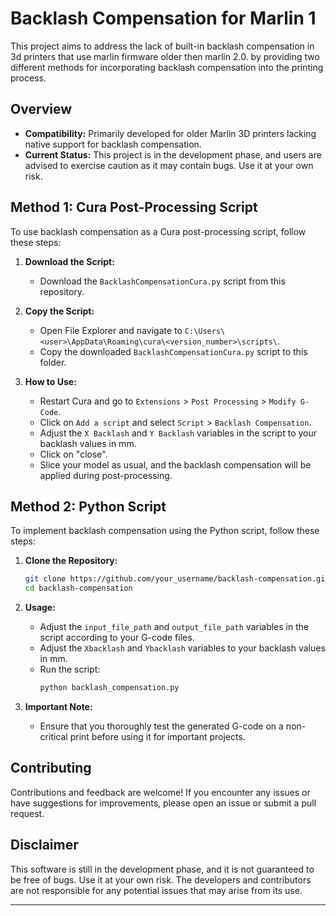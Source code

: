 # Backlash Compensation for Marlin 1

This project aims to address the lack of built-in backlash compensation in 3d printers that use marlin firmware older then marlin 2.0. by providing two different methods for incorporating backlash compensation into the printing process.

## Overview

- **Compatibility:** Primarily developed for older Marlin 3D printers lacking native support for backlash compensation.
- **Current Status:** This project is in the development phase, and users are advised to exercise caution as it may contain bugs. Use it at your own risk.

## Method 1: Cura Post-Processing Script
To use backlash compensation as a Cura post-processing script, follow these steps:

1. **Download the Script:**
   - Download the `BacklashCompensationCura.py` script from this repository.

2. **Copy the Script:**
   - Open File Explorer and navigate to `C:\Users\<user>\AppData\Roaming\cura\<version_number>\scripts\`.
   - Copy the downloaded `BacklashCompensationCura.py` script to this folder.

3. **How to Use:**
   - Restart Cura and go to `Extensions` > `Post Processing` > `Modify G-Code`.
   - Click on `Add a script` and select `Script` > `Backlash Compensation`.
   - Adjust the `X Backlash` and `Y Backlash` variables in the script to your backlash values in mm.
   - Click on "close".
   - Slice your model as usual, and the backlash compensation will be applied during post-processing.

## Method 2: Python Script
To implement backlash compensation using the Python script, follow these steps:

1. **Clone the Repository:**
   ```bash
   git clone https://github.com/your_username/backlash-compensation.git
   cd backlash-compensation
   ```

2. **Usage:**
   - Adjust the `input_file_path` and `output_file_path` variables in the script according to your G-code files.
   - Adjust the `Xbacklash` and `Ybacklash` variables to your backlash values in mm.
   - Run the script:
     ```bash
     python backlash_compensation.py
     ```

3. **Important Note:**
   - Ensure that you thoroughly test the generated G-code on a non-critical print before using it for important projects.

## Contributing

Contributions and feedback are welcome! If you encounter any issues or have suggestions for improvements, please open an issue or submit a pull request.

## Disclaimer

This software is still in the development phase, and it is not guaranteed to be free of bugs. Use it at your own risk. The developers and contributors are not responsible for any potential issues that may arise from its use.

---
